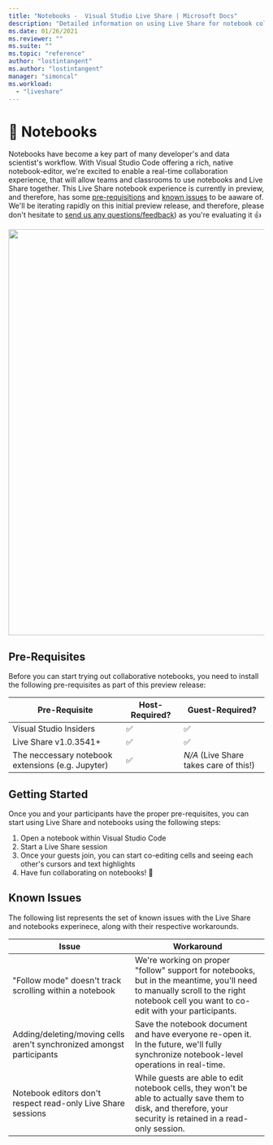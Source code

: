 ```yaml
---
title: "Notebooks -  Visual Studio Live Share | Microsoft Docs"
description: "Detailed information on using Live Share for notebook collaboration"
ms.date: 01/26/2021
ms.reviewer: ""
ms.suite: ""
ms.topic: "reference"
author: "lostintangent"
ms.author: "lostintangent"
manager: "simoncal"
ms.workload: 
  - "liveshare"
---
```


# 📓 Notebooks

Notebooks have become a key part of many developer's and data scientist's workflow. With Visual Studio Code offering a rich, native notebook-editor, we're excited to enable a real-time collaboration experience, that will allow teams and classrooms to use notebooks and Live Share together. This Live Share notebook experience is currently in preview, and therefore, has some [pre-requisitions](#pre-requisites) and [known issues](#known-issues) to be aaware of. We'll be iterating rapidly on this initial preview release, and therefore, please don't hesitate to [send us any questions/feedback](http://github.com/microsoftdocs/live-share)) as you're evaluating it 👍

<img width="800px" src="https://user-images.githubusercontent.com/116461/105928037-0d07a680-5ffa-11eb-8447-23bdb77fee9e.png" />

## Pre-Requisites

Before you can start trying out collaborative notebooks, you need to install the following pre-requisites as part of this preview release:

| Pre-Requisite | Host-Required? | Guest-Required? |
|-|-|-|
| Visual Studio Insiders | ✅ | ✅ |
| Live Share v1.0.3541+ | ✅ | ✅ |
| The neccessary notebook extensions (e.g. Jupyter) | ✅ | _N/A_ (Live Share takes care of this!) |

## Getting Started

Once you and your participants have the proper pre-requisites, you can start using Live Share and notebooks using the following steps:

1. Open a notebook within Visual Studio Code
1. Start a Live Share session
1. Once your guests join, you can start co-editing cells and seeing each other's cursors and text highlights
1. Have fun collaborating on notebooks! 🎉 

## Known Issues

The following list represents the set of known issues with the Live Share and notebooks experinece, along with their respective workarounds. 

| Issue | Workaround | 
|-|-|
| "Follow mode" doesn't track scrolling within a notebook | We're working on proper "follow" support for notebooks, but in the meantime, you'll need to manually scroll to the right notebook cell you want to co-edit with your participants. |
| Adding/deleting/moving cells aren't synchronized amongst participants | Save the notebook document and have everyone re-open it. In the future, we'll fully synchronize notebook-level operations in real-time. |
| Notebook editors don't respect read-only Live Share sessions | While guests are able to edit notebook cells, they won't be able to actually save them to disk, and therefore, your security is retained in a read-only session. |
